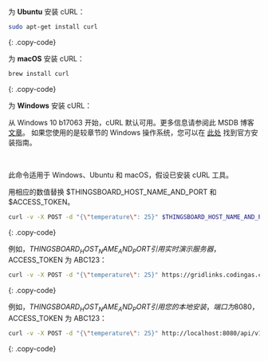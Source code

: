 为 **Ubuntu** 安装 cURL：

```bash
sudo apt-get install curl
```
{: .copy-code}


为 **macOS** 安装 cURL：

```bash
brew install curl
```
{: .copy-code}

为 **Windows** 安装 cURL：

从 Windows 10 b17063 开始，cURL 默认可用。更多信息请参阅此 MSDB 博客 [文章](https://blogs.msdn.microsoft.com/commandline/2018/01/18/tar-and-curl-come-to-windows/)。
如果您使用的是较章节的 Windows 操作系统，您可以在 [此处](https://curl.haxx.se/) 找到官方安装指南。

<br>

此命令适用于 Windows、Ubuntu 和 macOS，假设已安装 cURL 工具。

用相应的数值替换 $THINGSBOARD_HOST_NAME_AND_PORT 和 $ACCESS_TOKEN。

```bash
curl -v -X POST -d "{\"temperature\": 25}" $THINGSBOARD_HOST_NAME_AND_PORT/api/v1/$ACCESS_TOKEN/telemetry --header "Content-Type:application/json"
```
{: .copy-code}

例如，$THINGSBOARD_HOST_NAME_AND_PORT 引用实时演示服务器，$ACCESS_TOKEN 为 ABC123：

```bash
curl -v -X POST -d "{\"temperature\": 25}" https://gridlinks.codingas.com/api/v1/ABC123/telemetry --header "Content-Type:application/json"
```
{: .copy-code}

例如，$THINGSBOARD_HOST_NAME_AND_PORT 引用您的本地安装，端口为 8080，$ACCESS_TOKEN 为 ABC123：

```bash
curl -v -X POST -d "{\"temperature\": 25}" http://localhost:8080/api/v1/ABC123/telemetry --header "Content-Type:application/json"
```
{: .copy-code}